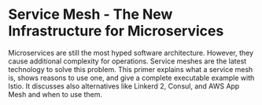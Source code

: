 # Service Mesh - The New Infrastructure for Microservices

Microservices are still the most hyped software architecture. However,
they cause additional complexity for operations. Service meshes are
the latest technology to solve this problem. This primer explains what
a service mesh is, shows reasons to use one, and give a complete
executable example with Istio. It discusses also alternatives like
Linkerd 2, Consul, and AWS App Mesh and when to use them.

